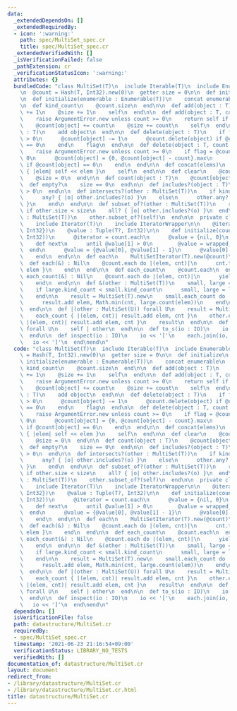 ```yaml
---
data:
  _extendedDependsOn: []
  _extendedRequiredBy:
  - icon: ':warning:'
    path: spec/MultiSet_spec.cr
    title: spec/MultiSet_spec.cr
  _extendedVerifiedWith: []
  _isVerificationFailed: false
  _pathExtension: cr
  _verificationStatusIcon: ':warning:'
  attributes: {}
  bundledCode: "class MultiSet(T)\n  include Iterable(T)\n  include Enumerable(T)\n\
    \n  @count = Hash(T, Int32).new(0)\n  getter size = 0\n\n  def initialize\n  end\n\
    \n  def initialize(enumerable : Enumerable(T))\n    concat enumerable\n  end\n\
    \n  def kind_count\n    @count.size\n  end\n\n  def add(object : T)\n    @count[object]\
    \ += 1\n    @size += 1\n    self\n  end\n\n  def add(object : T, count : Int32)\n\
    \    raise ArgumentError.new unless count >= 0\n    return self if count == 0\n\
    \    @count[object] += count\n    @size += count\n    self\n  end\n\n  def <<(object\
    \ : T)\n    add object\n  end\n\n  def delete(object : T)\n    if flag = @count[object]\
    \ > 0\n      @count[object] -= 1\n      @count.delete(object) if @count[object]\
    \ == 0\n    end\n    flag\n  end\n\n  def delete(object : T, count : Int32)\n\
    \    raise ArgumentError.new unless count >= 0\n    if flag = @count[object] >\
    \ 0\n      @count[object] = {0, @count[object] - count}.max\n      @count.delete(object)\
    \ if @count[object] == 0\n    end\n  end\n\n  def concat(elems)\n    elems.each\
    \ { |elem| self << elem }\n    self\n  end\n\n  def clear\n    @count.clear\n\
    \    @size = 0\n  end\n\n  def count(object : T)\n    @count[object]\n  end\n\n\
    \  def empty?\n    size == 0\n  end\n\n  def includes?(object : T)\n    @count[object]\
    \ > 0\n  end\n\n  def intersects?(other : MultiSet(T))\n    if kind_count < other.kind_count\n\
    \      any? { |o| other.includes?(o) }\n    else\n      other.any? { |o| includes?(o)\
    \ }\n    end\n  end\n\n  def subset_of?(other : MultiSet(T))\n    return false\
    \ if other.size < size\n    all? { |o| other.includes?(o) }\n  end\n\n  def superset_of?(other\
    \ : MultiSet(T))\n    other.subset_of?(self)\n  end\n\n  private class MultiSetIterator(T)\n\
    \    include Iterator(T)\n    include IteratorWrapper\n\n    @iterator : Iterator({T,\
    \ Int32})\n    @value : Tuple(T?, Int32)\n\n    def initialize(count : Hash(T,\
    \ Int32))\n      @iterator = count.each\n      @value = {nil, 0}\n    end\n\n\
    \    def next\n      until @value[1] > 0\n        @value = wrapped_next\n    \
    \  end\n      @value = {@value[0], @value[1] - 1}\n      @value[0].not_nil!\n\
    \    end\n  end\n\n  def each\n    MultiSetIterator(T).new(@count)\n  end\n\n\
    \  def each(&) : Nil\n    @count.each do |(elem, cnt)|\n      cnt.times { yield\
    \ elem }\n    end\n  end\n\n  def each_count\n    @count.each\n  end\n\n  def\
    \ each_count(&) : Nil\n    @count.each do |(elem, cnt)|\n      yield({elem, cnt})\n\
    \    end\n  end\n\n  def &(other : MultiSet(T))\n    small, large = self, other\n\
    \    if large.kind_count < small.kind_count\n      small, large = large, small\n\
    \    end\n\n    result = MultiSet(T).new\n    small.each_count do |elem, cnt|\n\
    \      result.add elem, Math.min(cnt, large.count(elem))\n    end\n    result\n\
    \  end\n\n  def |(other : MultiSet(U)) forall U\n    result = MultiSet(T | U).new\n\
    \    each_count { |(elem, cnt)| result.add elem, cnt }\n    other.each_count {\
    \ |(elem, cnt)| result.add elem, cnt }\n    result\n  end\n\n  def +(other : MultiSet(U))\
    \ forall U\n    self | other\n  end\n\n  def to_s(io : IO)\n    io << @count\n\
    \  end\n\n  def inspect(io : IO)\n    io << '['\n    each.join(io, \", \")\n \
    \   io << ']'\n  end\nend\n"
  code: "class MultiSet(T)\n  include Iterable(T)\n  include Enumerable(T)\n\n  @count\
    \ = Hash(T, Int32).new(0)\n  getter size = 0\n\n  def initialize\n  end\n\n  def\
    \ initialize(enumerable : Enumerable(T))\n    concat enumerable\n  end\n\n  def\
    \ kind_count\n    @count.size\n  end\n\n  def add(object : T)\n    @count[object]\
    \ += 1\n    @size += 1\n    self\n  end\n\n  def add(object : T, count : Int32)\n\
    \    raise ArgumentError.new unless count >= 0\n    return self if count == 0\n\
    \    @count[object] += count\n    @size += count\n    self\n  end\n\n  def <<(object\
    \ : T)\n    add object\n  end\n\n  def delete(object : T)\n    if flag = @count[object]\
    \ > 0\n      @count[object] -= 1\n      @count.delete(object) if @count[object]\
    \ == 0\n    end\n    flag\n  end\n\n  def delete(object : T, count : Int32)\n\
    \    raise ArgumentError.new unless count >= 0\n    if flag = @count[object] >\
    \ 0\n      @count[object] = {0, @count[object] - count}.max\n      @count.delete(object)\
    \ if @count[object] == 0\n    end\n  end\n\n  def concat(elems)\n    elems.each\
    \ { |elem| self << elem }\n    self\n  end\n\n  def clear\n    @count.clear\n\
    \    @size = 0\n  end\n\n  def count(object : T)\n    @count[object]\n  end\n\n\
    \  def empty?\n    size == 0\n  end\n\n  def includes?(object : T)\n    @count[object]\
    \ > 0\n  end\n\n  def intersects?(other : MultiSet(T))\n    if kind_count < other.kind_count\n\
    \      any? { |o| other.includes?(o) }\n    else\n      other.any? { |o| includes?(o)\
    \ }\n    end\n  end\n\n  def subset_of?(other : MultiSet(T))\n    return false\
    \ if other.size < size\n    all? { |o| other.includes?(o) }\n  end\n\n  def superset_of?(other\
    \ : MultiSet(T))\n    other.subset_of?(self)\n  end\n\n  private class MultiSetIterator(T)\n\
    \    include Iterator(T)\n    include IteratorWrapper\n\n    @iterator : Iterator({T,\
    \ Int32})\n    @value : Tuple(T?, Int32)\n\n    def initialize(count : Hash(T,\
    \ Int32))\n      @iterator = count.each\n      @value = {nil, 0}\n    end\n\n\
    \    def next\n      until @value[1] > 0\n        @value = wrapped_next\n    \
    \  end\n      @value = {@value[0], @value[1] - 1}\n      @value[0].not_nil!\n\
    \    end\n  end\n\n  def each\n    MultiSetIterator(T).new(@count)\n  end\n\n\
    \  def each(&) : Nil\n    @count.each do |(elem, cnt)|\n      cnt.times { yield\
    \ elem }\n    end\n  end\n\n  def each_count\n    @count.each\n  end\n\n  def\
    \ each_count(&) : Nil\n    @count.each do |(elem, cnt)|\n      yield({elem, cnt})\n\
    \    end\n  end\n\n  def &(other : MultiSet(T))\n    small, large = self, other\n\
    \    if large.kind_count < small.kind_count\n      small, large = large, small\n\
    \    end\n\n    result = MultiSet(T).new\n    small.each_count do |elem, cnt|\n\
    \      result.add elem, Math.min(cnt, large.count(elem))\n    end\n    result\n\
    \  end\n\n  def |(other : MultiSet(U)) forall U\n    result = MultiSet(T | U).new\n\
    \    each_count { |(elem, cnt)| result.add elem, cnt }\n    other.each_count {\
    \ |(elem, cnt)| result.add elem, cnt }\n    result\n  end\n\n  def +(other : MultiSet(U))\
    \ forall U\n    self | other\n  end\n\n  def to_s(io : IO)\n    io << @count\n\
    \  end\n\n  def inspect(io : IO)\n    io << '['\n    each.join(io, \", \")\n \
    \   io << ']'\n  end\nend\n"
  dependsOn: []
  isVerificationFile: false
  path: datastructure/MultiSet.cr
  requiredBy:
  - spec/MultiSet_spec.cr
  timestamp: '2021-06-23 21:16:54+09:00'
  verificationStatus: LIBRARY_NO_TESTS
  verifiedWith: []
documentation_of: datastructure/MultiSet.cr
layout: document
redirect_from:
- /library/datastructure/MultiSet.cr
- /library/datastructure/MultiSet.cr.html
title: datastructure/MultiSet.cr
---
```


